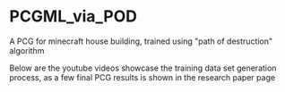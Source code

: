# PCGML_via_POD
A PCG for minecraft house building, trained using "path of destruction" algorithm  

Below are the youtube videos showcase the training data set generation process, as a few final PCG results is shown in the research paper page 
